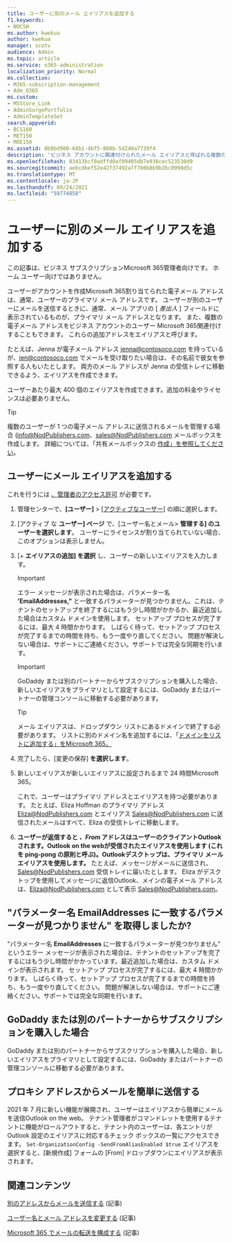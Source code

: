```yaml
---
title: ユーザーに別のメール エイリアスを追加する
f1.keywords:
- NOCSH
ms.author: kwekua
author: kwekua
manager: scotv
audience: Admin
ms.topic: article
ms.service: o365-administration
localization_priority: Normal
ms.collection:
- M365-subscription-management
- Adm_O365
ms.custom:
- MSStore_Link
- AdminSurgePortfolio
- AdminTemplateSet
search.appverid:
- BCS160
- MET150
- MOE150
ms.assetid: 0b0bd900-68b1-4bf5-808b-5d240a7739f4
description: 'ビジネス アカウントに関連付けられたメール エイリアスと呼ばれる複数の電子メール アドレスをMicrosoft 365する方法について説明します。 '
ms.openlocfilehash: 83413bcf0adffd0af09405db7e936cec523530d9
ms.sourcegitcommit: aebcdbef52e42f37492a7f780b8b9b2bc0998d5c
ms.translationtype: MT
ms.contentlocale: ja-JP
ms.lasthandoff: 09/24/2021
ms.locfileid: "59774858"
---
```

# <a name="add-another-email-alias-for-a-user"></a>ユーザーに別のメール エイリアスを追加する
  
この記事は、ビジネス サブスクリプションMicrosoft 365管理者向けです。 ホーム ユーザー向けではありません。
  
ユーザーがアカウントを作成Microsoft 365割り当てられた電子メール アドレスは、通常、ユーザーのプライマリ メール アドレスです。 ユーザーが別のユーザーにメールを送信するときに、通常、メール アプリの [ *差出人*  ] フィールドに表示されているものが、プライマリ メール アドレスとなります。 また、複数の電子メール アドレスをビジネス アカウントのユーザー Microsoft 365関連付けすることもできます。 これらの追加アドレスをエイリアスと呼びます。 
  
たとえば、Jenna が電子メール アドレス jenna@contosoco.com を持っているが、jen@contosoco.com でメールを受け取りたい場合は、その名前で彼女を参照する人もいたとします。 両方のメール アドレスが Jenna の受信トレイに移動できるよう、エイリアスを作成できます。
  
ユーザーあたり最大 400 個のエイリアスを作成できます。追加の料金やライセンスは必要ありません。
  
> [!Tip]
> 複数のユーザーが 1 つの電子メール アドレスに送信されるメールを管理する場合 (info@NodPublishers.com、sales@NodPublishers.com メールボックスを作成します。 詳細については、「共有メールボックスの [作成」を参照してください](create-a-shared-mailbox.md)。
  
## <a name="add-email-aliases-to-a-user"></a>ユーザーにメール エイリアスを追加する

これを行うには [、管理者のアクセス許可](../add-users/about-admin-roles.md) が必要です。 

1. 管理センターで、**[ユーザー]** \> <a href="https://go.microsoft.com/fwlink/p/?linkid=834822" target="_blank">[アクティブなユーザー]</a> の順に選択します。

2. [アクティブ な **ユーザー] ページ** で、[ユーザー名とメール> **管理する] のユーザーを選択します**。 ユーザーにライセンスが割り当てられていない場合、このオプションは表示しません。 
    
3. [+ **エイリアスの追加] を選択** し、ユーザーの新しいエイリアスを入力します。   
    
    > [!Important] 
    > エラー メッセージが表示された場合は、パラメーター名 **'EmailAddresses,"** と一致するパラメーターが見つかりません。これは、テナントのセットアップを終了するにはもう少し時間がかかるか、最近追加した場合はカスタム ドメインを使用します。 セットアップ プロセスが完了するには、最大 4 時間かかります。 しばらく待って、セットアップ プロセスが完了するまでの時間を持ち、もう一度やり直してください。 問題が解決しない場合は、サポートにご連絡ください。サポートでは完全な同期を行います。
    
  
    > [!IMPORTANT]
    > GoDaddy または別のパートナーからサブスクリプションを購入した場合、新しいエイリアスをプライマリとして設定するには、GoDaddy またはパートナーの管理コンソールに移動する必要があります。 
  
    > [!TIP]
    > メール エイリアスは、ドロップダウン リストにあるドメインで終了する必要があります。 リストに別のドメイン名を追加するには、「[ドメインをリストに追加する」をMicrosoft 365。](../setup/add-domain.md) 
  
     
5. 完了したら、[変更の保存] **を選択します**。
    
6. 新しいエイリアスが新しいエイリアスに設定されるまで 24 時間Microsoft 365。
    
    これで、ユーザーはプライマリ アドレスとエイリアスを持つ必要があります。 たとえば、Eliza Hoffman のプライマリ アドレス Eliza@NodPublishers.com とエイリアス Sales@NodPublishers.com に送信されたメールはすべて、Eliza の受信トレイに移動します。
    
  
7. **ユーザーが返信すると *、From* アドレスはユーザーのクライアントOutlookされます。Outlook on the webが受信されたエイリアスを使用します (これを ping-pong の原則と呼ぶ)。Outlookデスクトップは、プライマリ メール エイリアスを使用します。** たとえば、メッセージがメールに送信され、Sales@NodPublishers.com 受信トレイに届いたとします。 Eliza がデスクトップを使用してメッセージに返信Outlook、メインの電子メール アドレスは、Eliza@NodPublishers.com として表示 Sales@NodPublishers.com。
    
## <a name="did-you-get-a-parameter-cannot-be-found-that-matches-parameter-name-emailaddresses"></a>"パラメーター名 EmailAddresses に一致するパラメーターが見つかりません" を取得しましたか?

"パラメーター名 **EmailAddresses** に一致するパラメーターが見つかりません" というエラー メッセージが表示された場合は、テナントのセットアップを完了するにはもう少し時間がかかっています。最近追加した場合は、カスタム ドメインが表示されます。 セットアップ プロセスが完了するには、最大 4 時間かかります。 しばらく待って、セットアップ プロセスが完了するまでの時間を持ち、もう一度やり直してください。 問題が解決しない場合は、サポートにご連絡ください。サポートでは完全な同期を行います。
  
## <a name="did-you-purchase-your-subscription-from-godaddy-or-another-partner"></a>GoDaddy または別のパートナーからサブスクリプションを購入した場合


GoDaddy または別のパートナーからサブスクリプションを購入した場合、新しいエイリアスをプライマリとして設定するには、GoDaddy またはパートナーの管理コンソールに移動する必要があります。

## <a name="sending-email-from-the-proxy-address-easily"></a>プロキシ アドレスからメールを簡単に送信する

2021 年 7 月に新しい機能が展開され、ユーザーはエイリアスから簡単にメールを送信Outlook on the web。 テナント管理者がコマンドレットを使用するテナントに機能がロールアウトすると、テナント内のユーザーは、各エントリが Outlook 設定のエイリアスに対応するチェック ボックスの一覧にアクセスできます。 `Set-OrganizationConfig -SendFromAliasEnabled $true` エイリアスを選択すると、[新規作成] フォームの [From] ドロップダウンにエイリアスが表示されます。
  
## <a name="related-content"></a>関連コンテンツ

[別のアドレスからメールを送信する](https://support.microsoft.com/office/ccba89cb-141c-4a36-8c56-6d16a8556d2e) (記事)

[ユーザー名とメール アドレスを変更する](../add-users/change-a-user-name-and-email-address.md) (記事)

[Microsoft 365 でメールの転送を構成する](configure-email-forwarding.md) (記事)
